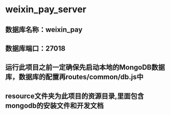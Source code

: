 # weixin_pay_server

## 数据库名称：weixin_pay
## 数据库端口：27018

## 运行此项目之前一定确保先启动本地的MongoDB数据库，数据库的配置再routes/common/db.js中

## resource文件夹为此项目的资源目录,里面包含mongodb的安装文件和开发文档
